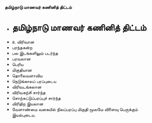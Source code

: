 **தமிழ்நாடு மாணவர் கணினித் திட்டம்**
- # தமிழ்நாடு மாணவர் கணினித் திட்டம்
- a. விரிவான
- பரந்தகன்ற
- பல இடங்களிலும் படர்ந்த
- பரவலான
- பெரிய
- மிகுதியான
- தொலைவளாவிய
- நெடுங்காலப் பரப்புடைய
- விரிவடங்கலான
- விரிவகற்சி சார்ந்த
- சொற்சுட்டுப்பரப்புச் சார்ந்த
- விரிதிற இயலான
- வேளாண்மை வகையில் நிலப்பரப்பு மிகுதி மூலமே விளைவு பெருக்கும் இயல்புடைய.

